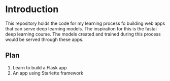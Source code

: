 # Introduction
This repository holds the code for my learning process fo building web apps that can serve deep learning models.
The inspiration for this is the fastai deep learning course. The models created and trained during this process
would be served through these apps.

## Plan

1. Learn to build a Flask app
2. An app using Starlette framework